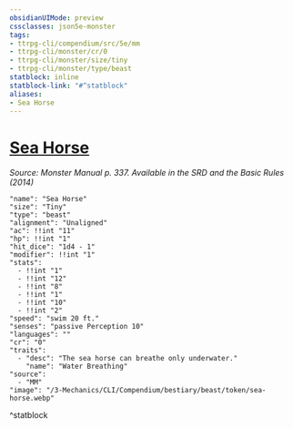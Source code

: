 ```yaml
---
obsidianUIMode: preview
cssclasses: json5e-monster
tags:
- ttrpg-cli/compendium/src/5e/mm
- ttrpg-cli/monster/cr/0
- ttrpg-cli/monster/size/tiny
- ttrpg-cli/monster/type/beast
statblock: inline
statblock-link: "#^statblock"
aliases:
- Sea Horse
---
```

# [Sea Horse](3-Mechanics\CLI\Compendium\bestiary\beast/sea-horse.md)
*Source: Monster Manual p. 337. Available in the <span title='Systems Reference Document (5.1)'>SRD</span> and the Basic Rules (2014)*  

```statblock
"name": "Sea Horse"
"size": "Tiny"
"type": "beast"
"alignment": "Unaligned"
"ac": !!int "11"
"hp": !!int "1"
"hit_dice": "1d4 - 1"
"modifier": !!int "1"
"stats":
  - !!int "1"
  - !!int "12"
  - !!int "8"
  - !!int "1"
  - !!int "10"
  - !!int "2"
"speed": "swim 20 ft."
"senses": "passive Perception 10"
"languages": ""
"cr": "0"
"traits":
  - "desc": "The sea horse can breathe only underwater."
    "name": "Water Breathing"
"source":
  - "MM"
"image": "/3-Mechanics/CLI/Compendium/bestiary/beast/token/sea-horse.webp"
```
^statblock